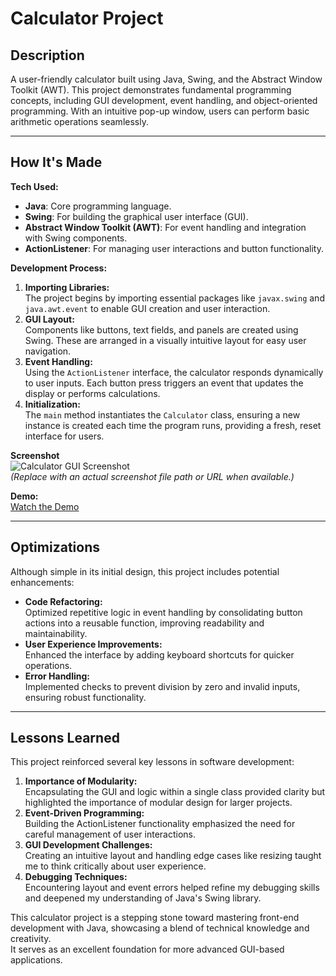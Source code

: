 # Calculator Project

## Description

A user-friendly calculator built using Java, Swing, and the Abstract Window Toolkit (AWT). This project demonstrates fundamental programming concepts, including GUI development, event handling, and object-oriented programming. With an intuitive pop-up window, users can perform basic arithmetic operations seamlessly.

---

## How It's Made

**Tech Used:**
- **Java**: Core programming language.
- **Swing**: For building the graphical user interface (GUI).
- **Abstract Window Toolkit (AWT)**: For event handling and integration with Swing components.
- **ActionListener**: For managing user interactions and button functionality.

**Development Process:**
1. **Importing Libraries:**  
   The project begins by importing essential packages like `javax.swing` and `java.awt.event` to enable GUI creation and user interaction.
2. **GUI Layout:**  
   Components like buttons, text fields, and panels are created using Swing. These are arranged in a visually intuitive layout for easy user navigation.
3. **Event Handling:**  
   Using the `ActionListener` interface, the calculator responds dynamically to user inputs. Each button press triggers an event that updates the display or performs calculations.
4. **Initialization:**  
   The `main` method instantiates the `Calculator` class, ensuring a new instance is created each time the program runs, providing a fresh, reset interface for users.

**Screenshot**  
![Calculator GUI Screenshot](./screenshot.png)  
*(Replace with an actual screenshot file path or URL when available.)*

**Demo:**  
[Watch the Demo](https://github.com/ppandya469/Calculator/assets/141596211/1470b9b0-bc1f-4163-bc19-70a7e3f62408)

---

## Optimizations

Although simple in its initial design, this project includes potential enhancements:
- **Code Refactoring:**  
  Optimized repetitive logic in event handling by consolidating button actions into a reusable function, improving readability and maintainability.
- **User Experience Improvements:**  
  Enhanced the interface by adding keyboard shortcuts for quicker operations.
- **Error Handling:**  
  Implemented checks to prevent division by zero and invalid inputs, ensuring robust functionality.

---

## Lessons Learned

This project reinforced several key lessons in software development:
1. **Importance of Modularity:**  
   Encapsulating the GUI and logic within a single class provided clarity but highlighted the importance of modular design for larger projects.
2. **Event-Driven Programming:**  
   Building the ActionListener functionality emphasized the need for careful management of user interactions.
3. **GUI Development Challenges:**  
   Creating an intuitive layout and handling edge cases like resizing taught me to think critically about user experience.
4. **Debugging Techniques:**  
   Encountering layout and event errors helped refine my debugging skills and deepened my understanding of Java's Swing library.

This calculator project is a stepping stone toward mastering front-end development with Java, showcasing a blend of technical knowledge and creativity.  
It serves as an excellent foundation for more advanced GUI-based applications.
